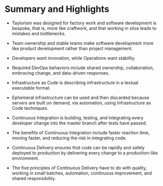 # Summary and Highlights

- Taylorism was designed for factory work and software development is bespoke, that is, more like craftwork, and that working in silos leads to mistakes and bottlenecks. 

- Team ownership and stable teams make software development more like product development rather than project management. 

- Developers want innovation, while Operations want stability. 

- Required DevOps behaviors include shared ownership, collaboration, embracing change, and data-driven responses. 

- Infrastructure as Code is describing infrastructure in a textual executable format. 

- Ephemeral infrastructure can be used and then discarded because servers are built on demand, via automation, using Infrastructure as Code techniques. 

- Continuous Integration is building, testing, and integrating every developer change into the master branch after tests have passed. 

- The benefits of Continuous Integration include faster reaction time, moving faster, and reducing the risk in integrating code. 

- Continuous Delivery ensures that code can be rapidly and safely deployed to production by delivering every change to a production-like environment. 

- The five principles of Continuous Delivery have to do with quality, working in small batches, automation, continuous improvement, and shared responsibility.